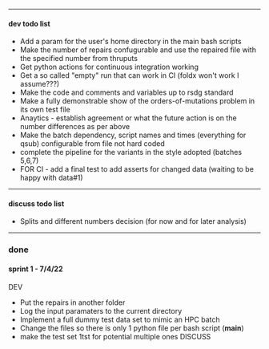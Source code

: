---------------------------------------------------------------------------
#### dev todo list
- Add a param for the user's home directory in the main bash scripts
- Make the number of repairs confugurable and use the repaired file with the specified number from thruputs
- Get python actions for continuous integration working
- Get a so called "empty" run that can work in CI (foldx won't work I assume???)
- Make the code and comments and variables up to rsdg standard
- Make a fully demonstrable show of the orders-of-mutations problem in its own test file
- Anaytics - establish agreement or what the future action is on the number differences as per above
- Make the batch dependency, script names and times (everything for qsub) configurable from file not hard coded
- complete the pipeline for the variants in the style adopted (batches 5,6,7)
- FOR CI - add a final test to add asserts for changed data (waiting to be happy with data#1)
---------------------------------------------------------------------------
#### discuss todo list 
- Splits and different numbers decision (for now and for later analysis)
---------------------------------------------------------------------------
### done
#### sprint 1 - 7/4/22
DEV
- Put the repairs in another folder
- Log the input paramaters to the current directory
- Implement a full dummy test data set to mimic an HPC batch
- Change the files so there is only 1 python file per bash script (__main__)
- make the test set 1tst for potential multiple ones
DISCUSS

